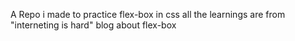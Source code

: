 A Repo i made to practice flex-box in css 
all the learnings are from "interneting is hard" blog about flex-box
